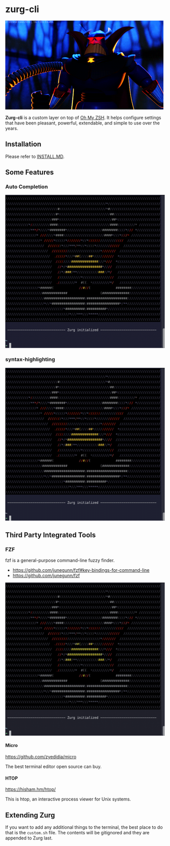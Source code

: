 # zurg-cli

![](/images/zurg.gif)

**Zurg-cli** is a custom layer on top of [Oh My ZSH](https://ohmyz.sh). It helps configure settings that have been pleasant, powerful, extendable, and simple to use over the years.

## Installation

Please refer to [INSTALL.MD](https://github.com/Teyler7/zurg-cli/blob/main/INSTALL.md).
## Some Features

### Auto Completion

![](/images/auto-complete.gif)


### syntax-highlighting

![](/images/syntax-highlighting.gif)

## Third Party Integrated Tools

### FZF

fzf is a general-purpose command-line fuzzy finder.

- https://github.com/junegunn/fzf#key-bindings-for-command-line
- https://github.com/junegunn/fzf

![](/images/fuzzy.gif)
#### Micro

https://github.com/zyedidia/micro

The best terminal editor open source can buy.

#### HTOP

https://hisham.hm/htop/

This is htop, an interactive process viewer for Unix systems.
## Extending Zurg

If you want to add any additional things to the terminal, the best place to do that is the `custom.sh` file. The contents will be gitignored and they are appended to Zurg last.